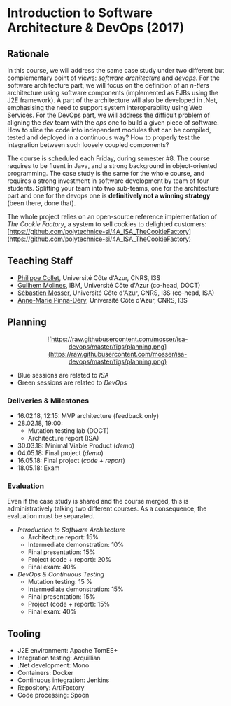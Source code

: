 # Introduction to Software Architecture & DevOps (2017)

## Rationale

In this course, we will address the same case study under two different but complementary point of views: _software architecture_ and _devops_. For the software architecture part, we will focus on the definition of an _n-tiers_ architecture using software components (implemented as EJBs using the J2E framework). A part of the architecture will also be developed in .Net, emphasising the need to support system interoperability using Web Services. For the DevOps part, we will address the difficult problem of aligning the _dev_ team with the _ops_ one to build a given piece of software. How to slice the code into independent modules that can be compiled, tested and deployed in a continuous way? How to properly test the integration between such loosely coupled components?

The course is scheduled each Friday, during semester #8. The course requires to be fluent in Java, and a strong background in object-oriented programming. The case study is the same for the whole course, and requires a strong investment in software development by team of four students. Splitting your team into two sub-teams, one for the architecture part and one for the devops one is __definitively not a winning strategy__ (been there, done that).

The whole project relies on an open-source reference implementation of _The Cookie Factory_, a system to sell cookies to delighted customers: [https://github.com/polytechnice-si/4A_ISA_TheCookieFactory](https://github.com/polytechnice-si/4A_ISA_TheCookieFactory)

## Teaching Staff

  * [Philippe Collet](collet@i3s.unice.fr), Université Côte d'Azur, CNRS, I3S
  * [Guilhem Molines](Guilhem.Molines@unice.fr), IBM, Université Côte d'Azur (co-head, DOCT)
  * [Sébastien Mosser](mosser@i3s.unice.fr), Université Côte d'Azur, CNRS, I3S (co-head, ISA)
  * [Anne-Marie Pinna-Déry](pinna@unice.fr), Université Côte d'Azur, CNRS, I3S


## Planning 


<html><div align="center"></html>

![https://raw.githubusercontent.com/mosser/isa-devops/master/figs/planning.png](https://raw.githubusercontent.com/mosser/isa-devops/master/figs/planning.png)

<html></div></html>

  - Blue sessions are related to _ISA_
  - Green sessions are related to _DevOps_

### Deliveries & Milestones

  - 16.02.18, 12:15: MVP architecture (feedback only)
  - 28.02.18, 19:00:
    - Mutation testing lab (DOCT)
    - Architecture report (ISA)
  -  30.03.18: Minimal Viable Product (_demo_)
  -  04.05.18: Final project (_demo_)
  -  16.05.18: Final project (_code + report_)
  -  18.05.18: Exam

### Evaluation

Even if the case study is shared and the course merged, this is administratively talking two different courses. As a consequence, the evaluation must be separated.

  - _Introduction to Software Architecture_
    - Architecture report: 15%
    - Intermediate demonstration: 10%
    - Final presentation: 15%
    - Project (code + report): 20% 
    - Final exam: 40%
  - _DevOps & Continuous Testing_
    - Mutation testing: 15 %
	- Intermediate demonstration: 15%	
	- Final presentation: 15%
	- Project (code + report): 15%
	- Final exam: 40%


## Tooling

  - J2E environment: Apache TomEE+
  - Integration testing: Arquillian
  - .Net development: Mono
  - Containers: Docker
  - Continuous integration: Jenkins
  - Repository: ArtiFactory
  - Code processing: Spoon

  


